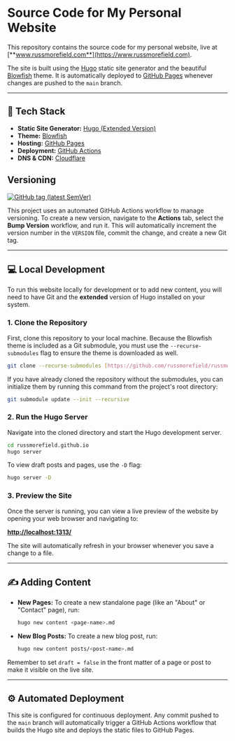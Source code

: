 # Source Code for My Personal Website

This repository contains the source code for my personal website, live at [**www.russmorefield.com**](https://www.russmorefield.com).

The site is built using the [Hugo](https://gohugo.io/) static site generator and the beautiful [Blowfish](https://blowfish.page/) theme. It is automatically deployed to [GitHub Pages](https://pages.github.com/) whenever changes are pushed to the `main` branch.

---

## 🚀 Tech Stack

* **Static Site Generator:** [Hugo (Extended Version)](https://gohugo.io/)
* **Theme:** [Blowfish](https://github.com/nunocoracao/blowfish)
* **Hosting:** [GitHub Pages](https://pages.github.com/)
* **Deployment:** [GitHub Actions](https://github.com/features/actions)
* **DNS & CDN:** [Cloudflare](https://www.cloudflare.com/)

## Versioning

[![GitHub tag (latest SemVer)](https://img.shields.io/github/v/tag/russmorefield/russmorefield.github.io)](https://github.com/russmorefield/russmorefield.github.io/tags)

This project uses an automated GitHub Actions workflow to manage versioning. To create a new version, navigate to the **Actions** tab, select the **Bump Version** workflow, and run it. This will automatically increment the version number in the `VERSION` file, commit the change, and create a new Git tag.

---

## 💻 Local Development

To run this website locally for development or to add new content, you will need to have Git and the **extended** version of Hugo installed on your system.

### 1. Clone the Repository

First, clone this repository to your local machine. Because the Blowfish theme is included as a Git submodule, you must use the `--recurse-submodules` flag to ensure the theme is downloaded as well.

```bash
git clone --recurse-submodules [https://github.com/russmorefield/russmorefield.github.io.git](https://github.com/russmorefield/russmorefield.github.io.git)
```

If you have already cloned the repository without the submodules, you can initialize them by running this command from the project's root directory:

```bash
git submodule update --init --recursive
```

### 2. Run the Hugo Server

Navigate into the cloned directory and start the Hugo development server.

```bash
cd russmorefield.github.io
hugo server
```

To view draft posts and pages, use the `-D` flag:

```bash
hugo server -D
```

### 3. Preview the Site

Once the server is running, you can view a live preview of the website by opening your web browser and navigating to:

**[http://localhost:1313/](http://localhost:1313/)**

The site will automatically refresh in your browser whenever you save a change to a file.

---

## ✍️ Adding Content

* **New Pages:** To create a new standalone page (like an "About" or "Contact" page), run:
    ```bash
    hugo new content <page-name>.md
    ```
* **New Blog Posts:** To create a new blog post, run:
    ```bash
    hugo new content posts/<post-name>.md
    ```

Remember to set `draft = false` in the front matter of a page or post to make it visible on the live site.

---

## ⚙️ Automated Deployment

This site is configured for continuous deployment. Any commit pushed to the `main` branch will automatically trigger a GitHub Actions workflow that builds the Hugo site and deploys the static files to GitHub Pages.
